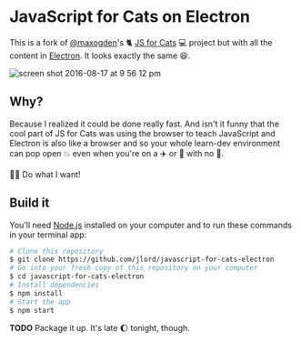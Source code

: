 # JavaScript for Cats on Electron

This is a fork of [@maxogden](https://github.com/maxogden)'s :cat2: [JS for Cats](http://github.com/maxogden/javascript-for-cats) :computer: project but with all the content in [Electron](http://electron.atom.io). It looks exactly the same :laughing:.

![screen shot 2016-08-17 at 9 56 12 pm](https://cloud.githubusercontent.com/assets/1305617/17762441/8b0245b6-64c5-11e6-812a-f8e2946a34e1.png)

## Why?

Because I realized it could be done really fast. And isn't it funny that the cool part of JS for Cats was using the browser to teach JavaScript and Electron is also like a browser and so your whole learn-dev environment can pop open :boom: even when you're on a :airplane: or :steam_locomotive: with no :signal_strength:.

:ok_woman: Do what I want!

## Build it

You'll need [Node.js](http://nodejs.org) installed on your computer and to run these commands in your terminal app:

```bash
# Clone this repository
$ git clone https://github.com/jlord/javascript-for-cats-electron
# Go into your fresh copy of this repository on your computer
$ cd javascript-for-cats-electron
# Install dependencies
$ npm install
# Start the app
$ npm start
```

**TODO** Package it up. It's late :moon: tonight, though.
